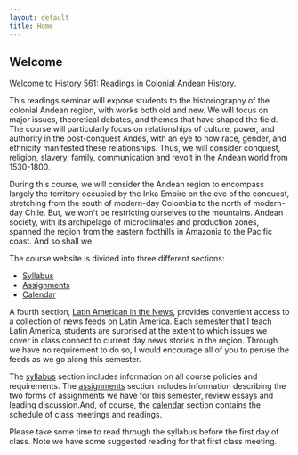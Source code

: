 ```yaml
---
layout: default
title: Home
---
```


## Welcome

Welcome to History 561: Readings in Colonial Andean History. 

This readings seminar will expose students to the historiography of the colonial Andean region, with works both old and new. We will focus on major issues, theoretical debates, and themes that have shaped the field. The course will particularly focus on relationships of culture, power, and authority in the post-conquest Andes, with an eye to how race, gender, and ethnicity manifested these relationships. Thus, we will consider conquest, religion, slavery, family, communication and revolt in the Andean world from 1530-1800.

During this course, we will consider the Andean region to encompass largely the territory occupied by the Inka Empire on the eve of the conquest, stretching from the south of modern-day Colombia to the north of modern-day Chile. But, we won't be restricting ourselves to the mountains. Andean society, with its archipelago of microclimates and production zones, spanned the region from the eastern foothills in Amazonia to the Pacific coast. And so shall we.  

The course website is divided into three different sections:

<div class="maruku_toc">

<ul>
<li><a href="/info/syllabus">Syllabus</a></li>
<li><a href="/info/assignments">Assignments</a></li>
<li><a href="/info/calendar">Calendar</a></li>
</ul>

</div>

A fourth section, [Latin American in the News](/info/news), provides convenient access to a collection of news feeds on Latin America. Each semester that I teach Latin America, students are surprised at the extent to which issues we cover in class connect to current day news stories in the region. Through we have no requirement to do so, I would encourage all of you to peruse the feeds as we go along this semester. 

The [syllabus](/info/syllabus) section includes information on all course policies and requirements. The [assignments](/info/assignments) section includes information describing the two forms of assignments we have for this semester, review essays and leading discussion.And, of course, the [calendar](/info/calendar) section contains the schedule of class meetings and readings.  

Please take some time to read through the syllabus before the first day of class. Note we have some suggested reading for that first class meeting. 
